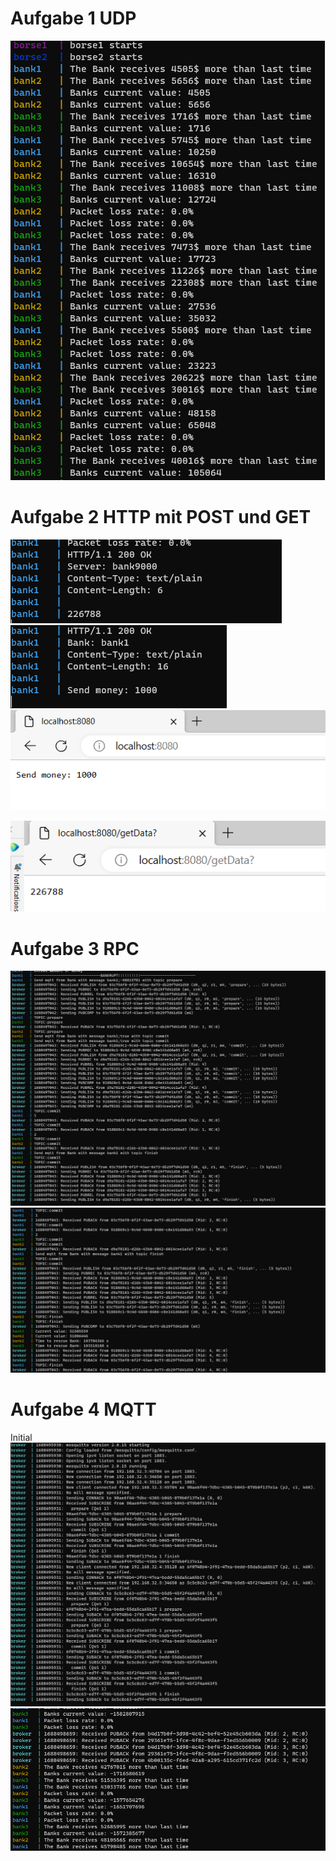 # Aufgabe 1 UDP 
![img_6.png](img_6.png)
# Aufgabe 2 HTTP mit POST und GET 
![img.png](img.png)
![img_7.png](img_7.png)![img_8.png](img_8.png)

![img_1.png](img_1.png)
# Aufgabe 3 RPC 
![img_10.png](img_10.png)
![img_11.png](img_11.png)
# Aufgabe 4 MQTT 

Initial 
![img_4.png](img_4.png)
![img_2.png](img_2.png)
